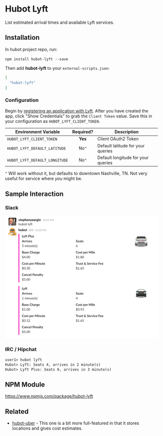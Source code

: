 # Hubot Lyft

List estimated arrival times and available Lyft services.

## Installation

In hubot project repo, run:

`npm install hubot-lyft --save`

Then add **hubot-lyft** to your `external-scripts.json`:

```json
[
  "hubot-lyft"
]
```
### Configuration

Begin by [registering an application with Lyft](https://www.lyft.com/developers/manage). After you have created the app, click "Show Credentials" to grab the `Client Token` value. Save this in your configuration as `HUBOT_LYFT_CLIENT_TOKEN`.

| Environment Variable      | Required? | Description                          |
| ------------------------- | :-------: | ------------------------------------ |
| `HUBOT_LYFT_CLIENT_TOKEN` | **Yes**   | Client OAuth2 Token |
| `HUBOT_LYFT_DEFAULT_LATITUDE` | No`^` | Default latitude for your queries |
| `HUBOT_LYFT_DEFAULT_LONGITUDE` | No`^` | Default longitude for your queries |

`^` Will work without it, but defaults to downtown Nashville, TN. Not very useful for service where _you_ might be.

## Sample Interaction

### Slack

![Slack](screenshots/slack.png)

### IRC / Hipchat

```
user1> hubot lyft
Hubot> Lyft: Seats 4, arrives in 2 minute(s)
Hubot> Lyft Plus: Seats 6, arrives in 3 minute(s)

```

## NPM Module

https://www.npmjs.com/package/hubot-lyft

## Related

- [hubot-uber](https://github.com/maxbeatty/hubot-uber) - This one is a bit more full-featured in that it stores locations and gives cost estimates.
